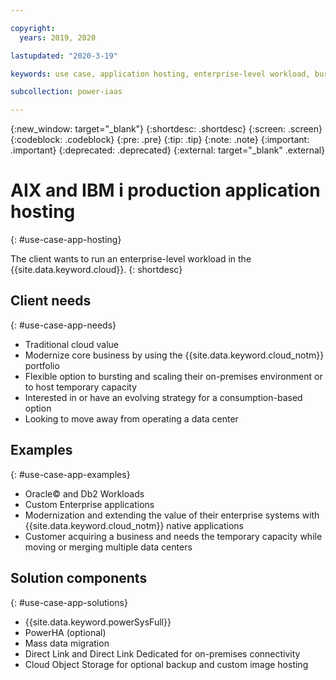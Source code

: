 ```yaml
---

copyright:
  years: 2019, 2020

lastupdated: "2020-3-19"

keywords: use case, application hosting, enterprise-level workload, bursting, scaling, Db2 workloads

subcollection: power-iaas

---
```


{:new_window: target="_blank"}
{:shortdesc: .shortdesc}
{:screen: .screen}
{:codeblock: .codeblock}
{:pre: .pre}
{:tip: .tip}
{:note: .note}
{:important: .important}
{:deprecated: .deprecated}
{:external: target="_blank" .external}

# AIX and IBM i production application hosting
{: #use-case-app-hosting}

The client wants to run an enterprise-level workload in the {{site.data.keyword.cloud}}.
{: shortdesc}

## Client needs
{: #use-case-app-needs}

* Traditional cloud value
* Modernize core business by using the {{site.data.keyword.cloud_notm}} portfolio
* Flexible option to bursting and scaling their on-premises environment or to host temporary capacity
* Interested in or have an evolving strategy for a consumption-based option
* Looking to move away from operating a data center

## Examples
{: #use-case-app-examples}

* Oracle&copy; and Db2 Workloads
* Custom Enterprise applications
* Modernization and extending the value of their enterprise systems with {{site.data.keyword.cloud_notm}} native applications
* Customer acquiring a business and needs the temporary capacity while moving or merging multiple data centers

## Solution components
{: #use-case-app-solutions}

* {{site.data.keyword.powerSysFull}}
* PowerHA (optional)
* Mass data migration
* Direct Link and Direct Link Dedicated for on-premises connectivity
* Cloud Object Storage for optional backup and custom image hosting
